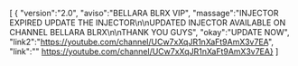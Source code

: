 [ { "version":"2.0", "aviso":"BELLARA BLRX VIP", "massage":"INJECTOR EXPIRED UPDATE THE INJECTOR\n\nUPDATED INJECTOR AVAILABLE ON CHANNEL BELLARA BLRX\n\nTHANK YOU GUYS", "okay":"UPDATE NOW", "link2":"https://youtube.com/channel/UCw7xXqJR1nXaFt9AmX3v7EA", "link":"" https://youtube.com/channel/UCw7xXqJR1nXaFt9AmX3v7EA} ]

